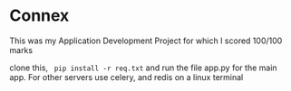 # Connex
This was my Application Development Project for which I scored 100/100 marks

clone this, 
`  pip install -r req.txt `
and run the file app.py for the main app. For other servers use celery, and redis on a linux terminal
